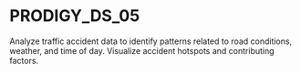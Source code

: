 # PRODIGY_DS_05

Analyze traffic accident data to identify patterns related to road conditions, weather, and time of day. Visualize accident hotspots and contributing factors.
